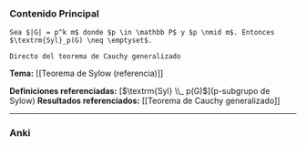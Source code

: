 ### Contenido Principal

```ad-cor
Sea $|G| = p^k m$ donde $p \in \mathbb P$ y $p \nmid m$. Entonces $\textrm{Syl}_p(G) \neq \emptyset$.
```

```ad-proof
Directo del teorema de Cauchy generalizado
```

**Tema:** [[Teorema de Sylow (referencia)]]

**Definiciones referenciadas:** [$\textrm{Syl} \\_ p(G)$](p-subgrupo de Sylow)
**Resultados referenciados:** [[Teorema de Cauchy generalizado]]

---
### Anki
